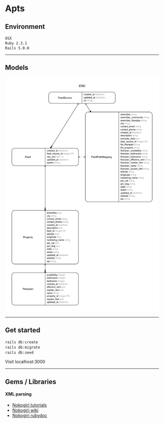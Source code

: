 # Apts

## Environment

```
OSX
Ruby 2.3.1
Rails 5.0.0
```

---

## Models

![](erd/erd.jpg)

---

## Get started

```bash
rails db:create
rails db:migrate
rails db:seed
```

Visit localhost:3000

---

## Gems / Libraries

#### XML parsing
- [Nokogiri tutorials](http://www.nokogiri.org/tutorials/parsing_an_html_xml_document.html)
- [Nokogiri wiki](https://github.com/sparklemotion/nokogiri/wiki)
- [Nokogiri rubydoc](http://www.rubydoc.info/github/sparklemotion/nokogiri/Nokogiri/XML/Document)

